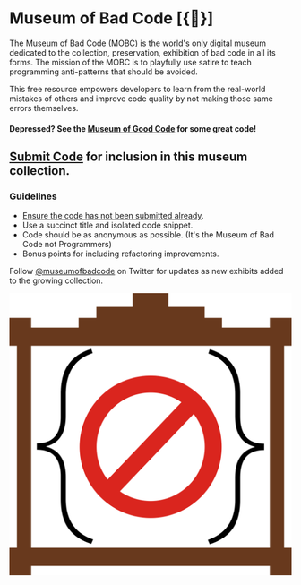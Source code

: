 # Museum of Bad Code [{🚫}]

The Museum of Bad Code (MOBC) is the world's only digital museum dedicated to the collection, preservation, exhibition of bad code in all its forms. The mission of the MOBC is to playfully use satire to teach programming anti-patterns that should be avoided.

This free resource empowers developers to learn from the real-world mistakes of others and improve code quality by not making those same errors themselves.

#### Depressed? See the [Museum of Good Code](https://github.com/daniellmb/Museum-of-Good-Code) for some great code!

## [Submit Code](../../issues/new) for inclusion in this museum collection.

### Guidelines

- [Ensure the code has not been submitted already](../../issues?q=is%3Aissue).
- Use a succinct title and isolated code snippet.
- Code should be as anonymous as possible. (It's the Museum of Bad Code not Programmers)
- Bonus points for including refactoring improvements.

Follow [@museumofbadcode](https://twitter.com/museumofbadcode) on Twitter for updates as new exhibits added to the growing collection.

![Museum of Bad Code Logo](https://raw.githubusercontent.com/daniellmb/Museum-of-Bad-Code/gh-pages/logo.png)
